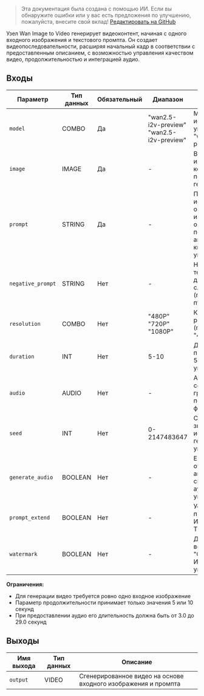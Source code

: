 > Эта документация была создана с помощью ИИ. Если вы обнаружите ошибки или у вас есть предложения по улучшению, пожалуйста, внесите свой вклад! [Редактировать на GitHub](https://github.com/Comfy-Org/embedded-docs/blob/main/comfyui_embedded_docs/docs/WanImageToVideoApi/ru.md)

Узел Wan Image to Video генерирует видеоконтент, начиная с одного входного изображения и текстового промпта. Он создает видеопоследовательности, расширяя начальный кадр в соответствии с предоставленным описанием, с возможностью управления качеством видео, продолжительностью и интеграцией аудио.

## Входы

| Параметр | Тип данных | Обязательный | Диапазон | Описание |
|-----------|-----------|----------|-------|-------------|
| `model` | COMBO | Да | "wan2.5-i2v-preview"<br>"wan2.5-i2v-preview" | Модель для использования (по умолчанию: "wan2.5-i2v-preview") |
| `image` | IMAGE | Да | - | Входное изображение, которое служит первым кадром для генерации видео |
| `prompt` | STRING | Да | - | Промпт, используемый для описания элементов и визуальных особенностей, поддерживает английский/китайский языки (по умолчанию: пусто) |
| `negative_prompt` | STRING | Нет | - | Негативный текстовый промпт для указания, чего следует избегать (по умолчанию: пусто) |
| `resolution` | COMBO | Нет | "480P"<br>"720P"<br>"1080P" | Качество разрешения видео (по умолчанию: "480P") |
| `duration` | INT | Нет | 5-10 | Доступная продолжительность: 5 и 10 секунд (по умолчанию: 5) |
| `audio` | AUDIO | Нет | - | Аудио должно содержать четкий, громкий голос, без посторонних шумов, фоновой музыки |
| `seed` | INT | Нет | 0-2147483647 | Сид (начальное значение) для использования при генерации (по умолчанию: 0) |
| `generate_audio` | BOOLEAN | Нет | - | Если аудиовход отсутствует, автоматически сгенерировать аудио (по умолчанию: False) |
| `prompt_extend` | BOOLEAN | Нет | - | Усиливать ли промпт с помощью ИИ (по умолчанию: True) |
| `watermark` | BOOLEAN | Нет | - | Добавлять ли водяной знак "Сгенерировано ИИ" в результат (по умолчанию: True) |

**Ограничения:**

- Для генерации видео требуется ровно одно входное изображение
- Параметр продолжительности принимает только значения 5 или 10 секунд
- При предоставлении аудио его длительность должна быть от 3.0 до 29.0 секунд

## Выходы

| Имя выхода | Тип данных | Описание |
|-------------|-----------|-------------|
| `output` | VIDEO | Сгенерированное видео на основе входного изображения и промпта |
